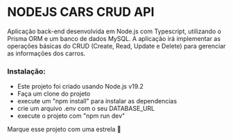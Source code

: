 # NODEJS CARS CRUD API

Aplicação back-end desenvolvida em Node.js com Typescript, utilizando o Prisma ORM e um banco de dados MySQL. A aplicação irá implementar as operações básicas do CRUD (Create, Read, Update e Delete) para gerenciar as informações dos carros.

### Instalação:
- Este projeto foi criado usando Node.js v19.2
- Faça um clone do projeto
- execute um "npm install" para instalar as dependencias
- crie um arquivo .env com o seu DATABASE_URL
- execute o projeto com "npm run dev"

Marque esse projeto com uma estrela 🌟
